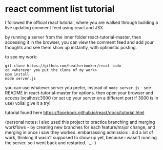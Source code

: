 # react comment list tutorial


I followed the official react tutorial, where you are walked through building a live updating comment feed using react and JSX.

by running a server from the inner folder react-tutorial-master, then accessing it in the browser, you can view the comment feed and add your thoughts and see them show up instantly, with optimistic posting.

to see my work:
```
git clone https://github.com/heatherbooker/react-todo
cd <wherever you put the clone of my work>
npm install
node server.js 
```
you can use whatever server you prefer, instead of `node server.js` - see README in react-tutorial-master for options.
then open your browser and access localhost:3000 (or set up your server on a different port if 3000 is in use)
voila! give it a try!

tutorial found here https://facebook.github.io/react/docs/tutorial.html

(personal notes: i also used this project to practice branching and merging workflows - by creating new branches for each feature/major change, and merging in once i saw they worked. embarrassing admission: i did a lot of work, thinking it wasn't supposed to show up yet, because i wasn't running the server. so i went back and restarted. -_- )